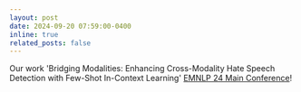 ```yaml
---
layout: post
date: 2024-09-20 07:59:00-0400
inline: true
related_posts: false
---
```


Our work 'Bridging Modalities: Enhancing Cross-Modality Hate Speech Detection with Few-Shot In-Context Learning' [EMNLP 24 Main Conference](https://2024.emnlp.org/)!